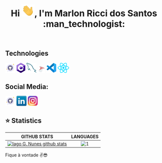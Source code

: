 <h1 align="center">Hi <img src="https://raw.githubusercontent.com/ABSphreak/ABSphreak/master/gifs/Hi.gif" width="40px" />, I'm Marlon Ricci dos Santos :man_technologist:</h1>
<br/>

## Technologies

<div text-align="justify">
  <a href="https://github.com/" title="GitHub"><img src="icons/github.png" /></a>
  <a href="http://csharp.net/" title="C#"><img src="icons/csharp.png" /></a>
  <a href="https://www.mysql.com/" title="MySQL"><img src="icons/mysql.png" /></a>
  <a href="https://www.microsoft.com/pt-br/sql-server/sql-server-downloads" title="SQL Server"><img src="icons/sqlserver.png" /></a>
  <a href="https://code.visualstudio.com/" title="Visual Studio Code"><img src="icons/vscode.png" /></a>
  <a href="https://reactjs.org/" title="React"><img src="icons/react.png" /></a>
</div>

## Social Media:

[![GitHub](icons/github.png)](https://github.com/MarlonRicci)
[![LinkedIn](icons/linkedin.png)](https://www.linkedin.com/in/marlon-ricci/)
[![Instagram](icons/instagram.png)](https://www.instagram.com/marloon_ricci/)

## ⭐  Statistics

|GITHUB STATS|LANGUAGES|
|:---:|:---:|
|[![Iago G. Nunes github stats](https://github-readme-stats.vercel.app/api?username=marlonricci&theme=midnight-purple&show_icons=true&count_private=true)](https://github.com/anuraghazra/github-readme-stats)|![1](https://github-readme-stats.vercel.app/api/top-langs/?username=marlonricci&theme=midnight-purple&layout=compact&langs_count=8)

Fique à vontade :v::sunglasses:
